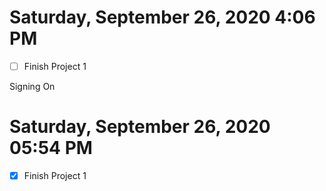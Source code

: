 # Saturday, September 26, 2020 4:06 PM
- [ ] Finish Project 1 

Signing On 

 
# Saturday, September 26, 2020 05:54 PM
- [x] Finish Project 1
